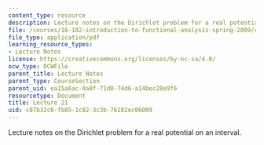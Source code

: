 ```yaml
---
content_type: resource
description: Lecture notes on the Dirichlet problem for a real potential on an interval.
file: /courses/18-102-introduction-to-functional-analysis-spring-2009/c87b32c6fb851c823c3b76282ec06009_MIT18_102s09_lec21.pdf
file_type: application/pdf
learning_resource_types:
- Lecture Notes
license: https://creativecommons.org/licenses/by-nc-sa/4.0/
ocw_type: OCWFile
parent_title: Lecture Notes
parent_type: CourseSection
parent_uid: ea15a6ac-0a0f-71d0-74d6-a14bec28e9f6
resourcetype: Document
title: Lecture 21
uid: c87b32c6-fb85-1c82-3c3b-76282ec06009
---
```

Lecture notes on the Dirichlet problem for a real potential on an interval.